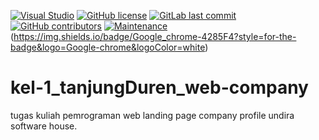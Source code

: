 [![Visual Studio](https://badgen.net/badge/icon/visualstudio?icon=visualstudio&label)](https://visualstudio.microsoft.com)
[![GitHub license](https://img.shields.io/github/license/Naereen/StrapDown.js.svg)](https://github.com/Naereen/StrapDown.js/blob/master/LICENSE)
[![GitLab last commit](https://badgen.net/gitlab/last-commit/NickBusey/HomelabOS/)](https://gitlab.com/NickBusey/HomelabOS/-/commits)
[![GitHub contributors](https://img.shields.io/github/contributors/Naereen/badges.svg)](https://GitHub.com/Naereen/badges/graphs/contributors/)
[![Maintenance](https://img.shields.io/badge/Maintained%3F-yes-green.svg)](https://GitHub.com/Naereen/StrapDown.js/graphs/commit-activity)
(https://img.shields.io/badge/Google_chrome-4285F4?style=for-the-badge&logo=Google-chrome&logoColor=white)
# kel-1_tanjungDuren_web-company
<p>tugas kuliah pemrograman web landing page company profile undira software house.</p>
